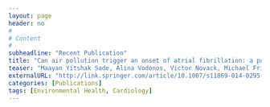 ```yaml
---
layout: page
header: no
#
# Content
#
subheadline: "Recent Publication"
title: "Can air pollution trigger an onset of atrial fibrillation: a population-based study."
teaser: "Maayan Yitshak Sade, Alina Vodonos, Victor Novack, Michael Friger, Guy Amit, Itzhak Katra, Joel Schwartz, Lena Novack."
externalURL: "http://link.springer.com/article/10.1007/s11869-014-0295-2"
categories: [Publications]
tags: [Environmental Health, Cardiology]
---
```

